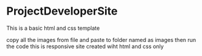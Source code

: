 # ProjectDeveloperSite
This is a basic html and css template

copy all the images from file and paste to folder named as images then run the code
this is responsive site created wiht html and css only
